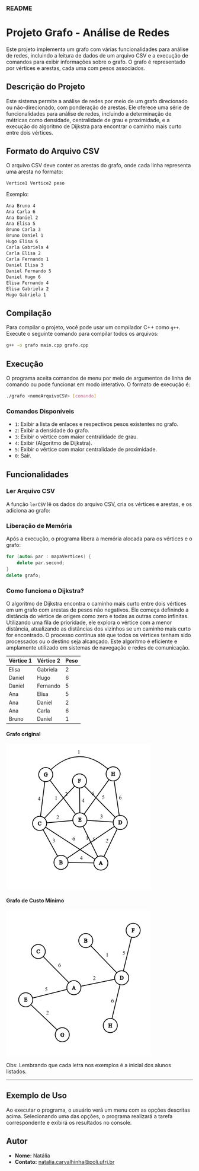 ### README

# Projeto Grafo - Análise de Redes

Este projeto implementa um grafo com várias funcionalidades para análise de redes, incluindo a leitura de dados de um arquivo CSV e a execução de comandos para exibir informações sobre o grafo. O grafo é representado por vértices e arestas, cada uma com pesos associados.

## Descrição do Projeto

Este sistema permite a análise de redes por meio de um grafo direcionado ou não-direcionado, com ponderação de arestas. Ele oferece uma série de funcionalidades para análise de redes, incluindo a determinação de métricas como densidade, centralidade de grau e proximidade, e a execução do algoritmo de Dijkstra para encontrar o caminho mais curto entre dois vértices.

## Formato do Arquivo CSV

O arquivo CSV deve conter as arestas do grafo, onde cada linha representa uma aresta no formato:

```
Vertice1 Vertice2 peso
```

Exemplo:

```
Ana Bruno 4
Ana Carla 6
Ana Daniel 2
Ana Elisa 5
Bruno Carla 3
Bruno Daniel 1
Hugo Elisa 6
Carla Gabriela 4
Carla Elisa 2
Carla Fernando 1
Daniel Elisa 3
Daniel Fernando 5
Daniel Hugo 6
Elisa Fernando 4
Elisa Gabriela 2
Hugo Gabriela 1
```

## Compilação

Para compilar o projeto, você pode usar um compilador C++ como `g++`. Execute o seguinte comando para compilar todos os arquivos:

```sh
g++ -o grafo main.cpp grafo.cpp
```

## Execução

O programa aceita comandos de menu por meio de argumentos de linha de comando ou pode funcionar em modo interativo. O formato de execução é:

```sh
./grafo <nomeArquivoCSV> [comando]
```

### Comandos Disponíveis

- `1`: Exibir a lista de enlaces e respectivos pesos existentes no grafo.
- `2`: Exibir a densidade do grafo.
- `3`: Exibir o vértice com maior centralidade de grau.
- `4`: Exibir (Algoritmo de Dijkstra).
- `5`: Exibir o vértice com maior centralidade de proximidade.
- `0`: Sair.


## Funcionalidades

### Ler Arquivo CSV

A função `lerCSV` lê os dados do arquivo CSV, cria os vértices e arestas, e os adiciona ao grafo:



### Liberação de Memória

Após a execução, o programa libera a memória alocada para os vértices e o grafo:

```cpp
for (auto& par : mapaVertices) {
    delete par.second;
}
delete grafo;
```

### Como funciona o Dijkstra?

O algoritmo de Dijkstra encontra o caminho mais curto entre dois vértices em um grafo com arestas de pesos não negativos. Ele começa definindo a distância do vértice de origem como zero e todas as outras como infinitas. Utilizando uma fila de prioridade, ele explora o vértice com a menor distância, atualizando as distâncias dos vizinhos se um caminho mais curto for encontrado. O processo continua até que todos os vértices tenham sido processados ou o destino seja alcançado. Este algoritmo é eficiente e amplamente utilizado em sistemas de navegação e redes de comunicação.

| Vértice 1 | Vértice 2 | Peso |            
|-----------|-----------|------|
| Elisa     | Gabriela  | 2    |
| Daniel    | Hugo      | 6    |
| Daniel    | Fernando  | 5    |
| Ana       | Elisa     | 5    |
| Ana       | Daniel    | 2    |
| Ana       | Carla     | 6    |
| Bruno     | Daniel    | 1    |


#### Grafo original
![Grafo original](grafo.png) 

#### Grafo de Custo Mínimo

![Grafo de Dijkstra](dijkstra.png)

Obs: Lembrando que cada letra nos exemplos é a inicial dos alunos listados.

---
## Exemplo de Uso

Ao executar o programa, o usuário verá um menu com as opções descritas acima. Selecionando uma das opções, o programa realizará a tarefa correspondente e exibirá os resultados no console.

## Autor

- **Nome:** Natália
- **Contato:** <natalia.carvalhinha@poli.ufrj.br>




